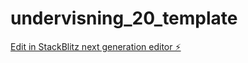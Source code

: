 # undervisning_20_template

[Edit in StackBlitz next generation editor ⚡️](https://stackblitz.com/~/github.com/tomekoder/undervisning_20_template)